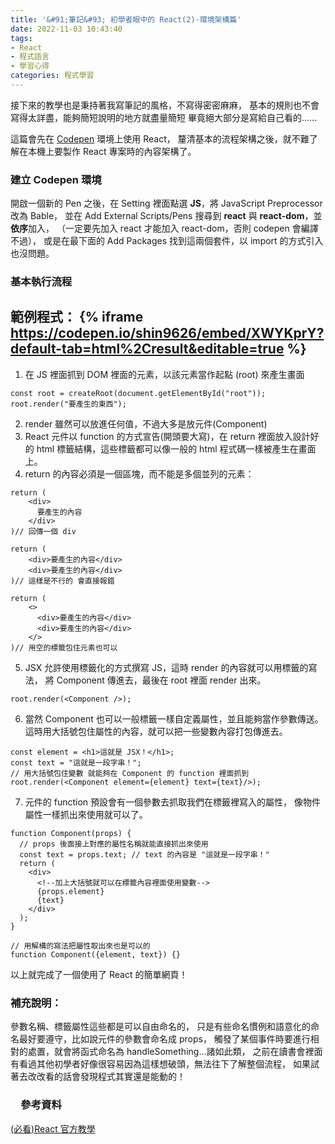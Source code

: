 ```yaml
---
title: '&#91;筆記&#93; 初學者眼中的 React(2)-環境架構篇'
date: 2022-11-03 10:43:40
tags:
- React
- 程式語言
- 學習心得
categories: 程式學習
---
```

接下來的教學也是秉持著我寫筆記的風格，不寫得密密麻麻，
基本的規則也不會寫得太詳盡，能夠簡短說明的地方就盡量簡短
畢竟絕大部分是寫給自己看的......

這篇會先在 [Codepen](https://codepen.io/) 環境上使用 React，
釐清基本的流程架構之後，就不難了解在本機上要製作 React 專案時的內容架構了。
<!-- more -->
### 建立 Codepen 環境

開啟一個新的 Pen 之後，在 Setting 裡面點選 **JS**，將 JavaScript Preprocessor 改為 Bable，
並在 Add External Scripts/Pens 搜尋到 **react** 與 **react-dom**，並**依序**加入，
（一定要先加入 react 才能加入 react-dom，否則 codepen 會編譯不過），
或是在最下面的 Add Packages 找到這兩個套件，以 import 的方式引入也沒問題。 

### 基本執行流程

範例程式：
{% iframe https://codepen.io/shin9626/embed/XWYKprY?default-tab=html%2Cresult&editable=true %}
---
1. 在 JS 裡面抓到 DOM 裡面的元素，以該元素當作起點 (root) 來產生畫面
   
```JS
const root = createRoot(document.getElementById("root"));
root.render("要產生的東西");
```
2. render 雖然可以放進任何值，不過大多是放元件(Component)
3. React 元件以 function 的方式宣告(開頭要大寫)，在 return 裡面放入設計好的 html 標籤結構，這些標籤都可以像一般的 html 程式碼一樣被產生在畫面上。
4. return 的內容必須是一個區塊，而不能是多個並列的元素：
   
```JS
return (
    <div>
      要產生的內容
    </div>
)// 回傳一個 div

return (
    <div>要產生的內容</div>
    <div>要產生的內容</div>
)// 這樣是不行的 會直接報錯

return (
    <>
      <div>要產生的內容</div>
      <div>要產生的內容</div>
    </>
)// 用空的標籤包住元素也可以
```

5. JSX 允許使用標籤化的方式撰寫 JS，這時 render 的內容就可以用標籤的寫法，
將 Component 傳進去，最後在 root 裡面 render 出來。

```JS
root.render(<Component />);
```

6. 當然 Component 也可以一般標籤一樣自定義屬性，並且能夠當作參數傳送。
這時用大括號包住屬性的內容，就可以把一些變數內容打包傳進去。
   
```JS
const element = <h1>這就是 JSX！</h1>;
const text = "這就是一段字串！";
// 用大括號包住變數 就能夠在 Component 的 function 裡面抓到
root.render(<Component element={element} text={text}/>);
```

7. 元件的 function 預設會有一個參數去抓取我們在標籤裡寫入的屬性，
像物件屬性一樣抓出來使用就可以了。

```JS
function Component(props) {
  // props 後面接上對應的屬性名稱就能直接抓出來使用
  const text = props.text; // text 的內容是 "這就是一段字串！"
  return (
    <div>
      <!--加上大括號就可以在標籤內容裡面使用變數--> 
      {props.element}
      {text}
    </div>
  );
}

// 用解構的寫法把屬性取出來也是可以的
function Component({element, text}) {}
```

以上就完成了一個使用了 React 的簡單網頁！

### 補充說明：
參數名稱、標籤屬性這些都是可以自由命名的，
只是有些命名慣例和語意化的命名最好要遵守，比如說元件的參數會命名成 props，
觸發了某個事件時要進行相對的處置，就會將函式命名為 handleSomething...諸如此類，
之前在讀書會裡面有看過其他初學者好像很容易因為這樣想破頭，無法往下了解整個流程，
如果試著去改改看的話會發現程式其實還是能動的！



### 　參考資料
[(必看)React 官方教學](https://zh-hant.reactjs.org/docs/hello-world.html)
